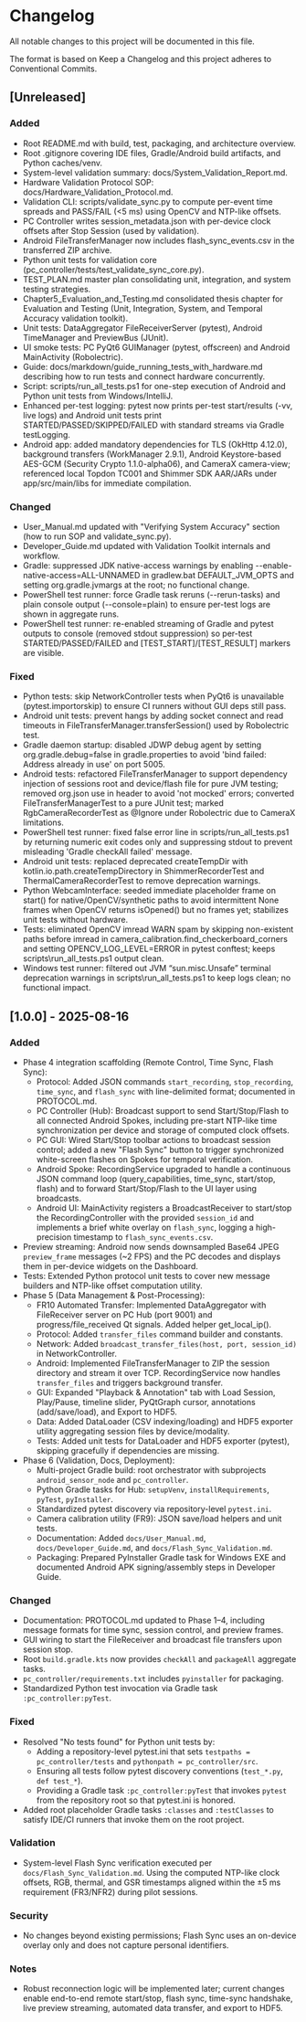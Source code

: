 # Changelog

All notable changes to this project will be documented in this file.

The format is based on Keep a Changelog and this project adheres to Conventional Commits.

## [Unreleased]

### Added

- Root README.md with build, test, packaging, and architecture overview.
- Root .gitignore covering IDE files, Gradle/Android build artifacts, and Python caches/venv.
- System-level validation summary: docs/System_Validation_Report.md.
- Hardware Validation Protocol SOP: docs/Hardware_Validation_Protocol.md.
- Validation CLI: scripts/validate_sync.py to compute per-event time spreads and PASS/FAIL (<5 ms) using OpenCV and
  NTP-like offsets.
- PC Controller writes session_metadata.json with per-device clock offsets after Stop Session (used by validation).
- Android FileTransferManager now includes flash_sync_events.csv in the transferred ZIP archive.
- Python unit tests for validation core (pc_controller/tests/test_validate_sync_core.py).
- TEST_PLAN.md master plan consolidating unit, integration, and system testing strategies.
- Chapter5_Evaluation_and_Testing.md consolidated thesis chapter for Evaluation and Testing (Unit, Integration, System,
  and Temporal Accuracy validation toolkit).
- Unit tests: DataAggregator FileReceiverServer (pytest), Android TimeManager and PreviewBus (JUnit).
- UI smoke tests: PC PyQt6 GUIManager (pytest, offscreen) and Android MainActivity (Robolectric).
- Guide: docs/markdown/guide_running_tests_with_hardware.md describing how to run tests and connect hardware
  concurrently.
- Script: scripts/run_all_tests.ps1 for one-step execution of Android and Python unit tests from Windows/IntelliJ.
- Enhanced per-test logging: pytest now prints per-test start/results (-vv, live logs) and Android unit tests print
  STARTED/PASSED/SKIPPED/FAILED with standard streams via Gradle testLogging.
- Android app: added mandatory dependencies for TLS (OkHttp 4.12.0), background transfers (WorkManager 2.9.1),
  Android Keystore-based AES-GCM (Security Crypto 1.1.0-alpha06), and CameraX camera-view; referenced local Topdon TC001
  and Shimmer SDK AAR/JARs under app/src/main/libs for immediate compilation.

### Changed

- User_Manual.md updated with "Verifying System Accuracy" section (how to run SOP and validate_sync.py).
- Developer_Guide.md updated with Validation Toolkit internals and workflow.
- Gradle: suppressed JDK native-access warnings by enabling --enable-native-access=ALL-UNNAMED in gradlew.bat
  DEFAULT_JVM_OPTS and setting org.gradle.jvmargs at the root; no functional change.
- PowerShell test runner: force Gradle task reruns (--rerun-tasks) and plain console output (--console=plain) to ensure
  per-test logs are shown in aggregate runs.
- PowerShell test runner: re-enabled streaming of Gradle and pytest outputs to console (removed stdout suppression) so
  per-test STARTED/PASSED/FAILED and [TEST_START]/[TEST_RESULT] markers are visible.

### Fixed

- Python tests: skip NetworkController tests when PyQt6 is unavailable (pytest.importorskip) to ensure CI runners
  without GUI deps still pass.
- Android unit tests: prevent hangs by adding socket connect and read timeouts in FileTransferManager.transferSession()
  used by Robolectric test.
- Gradle daemon startup: disabled JDWP debug agent by setting org.gradle.debug=false in gradle.properties to avoid 'bind
  failed: Address already in use' on port 5005.
- Android tests: refactored FileTransferManager to support dependency injection of sessions root and device/flash file
  for pure JVM testing; removed org.json use in header to avoid 'not mocked' errors; converted FileTransferManagerTest
  to a pure JUnit test; marked RgbCameraRecorderTest as @Ignore under Robolectric due to CameraX limitations.
- PowerShell test runner: fixed false error line in scripts/run_all_tests.ps1 by returning numeric exit codes only and
  suppressing stdout to prevent misleading 'Gradle checkAll failed' message.
- Android unit tests: replaced deprecated createTempDir with kotlin.io.path.createTempDirectory in ShimmerRecorderTest
  and ThermalCameraRecorderTest to remove deprecation warnings.
- Python WebcamInterface: seeded immediate placeholder frame on start() for native/OpenCV/synthetic paths to avoid
  intermittent None frames when OpenCV returns isOpened() but no frames yet; stabilizes unit tests without hardware.
- Tests: eliminated OpenCV imread WARN spam by skipping non-existent paths before imread in
  camera_calibration.find_checkerboard_corners and setting OPENCV_LOG_LEVEL=ERROR in pytest conftest; keeps
  scripts\run_all_tests.ps1 output clean.
- Windows test runner: filtered out JVM “sun.misc.Unsafe” terminal deprecation warnings in scripts\run_all_tests.ps1 to
  keep logs clean; no functional impact.

## [1.0.0] - 2025-08-16

### Added

- Phase 4 integration scaffolding (Remote Control, Time Sync, Flash Sync):
    - Protocol: Added JSON commands `start_recording`, `stop_recording`, `time_sync`, and `flash_sync` with
      line-delimited format; documented in PROTOCOL.md.
    - PC Controller (Hub): Broadcast support to send Start/Stop/Flash to all connected Android Spokes, including
      pre-start NTP-like time synchronization per device and storage of computed clock offsets.
    - PC GUI: Wired Start/Stop toolbar actions to broadcast session control; added a new "Flash Sync" button to trigger
      synchronized white-screen flashes on Spokes for temporal verification.
    - Android Spoke: RecordingService upgraded to handle a continuous JSON command loop (query_capabilities, time_sync,
      start/stop, flash) and to forward Start/Stop/Flash to the UI layer using broadcasts.
    - Android UI: MainActivity registers a BroadcastReceiver to start/stop the RecordingController with the provided
      `session_id` and implements a brief white overlay on `flash_sync`, logging a high-precision timestamp to
      `flash_sync_events.csv`.
- Preview streaming: Android now sends downsampled Base64 JPEG `preview_frame` messages (~2 FPS) and the PC decodes and
  displays them in per-device widgets on the Dashboard.
- Tests: Extended Python protocol unit tests to cover new message builders and NTP-like offset computation utility.
- Phase 5 (Data Management & Post-Processing):
    - FR10 Automated Transfer: Implemented DataAggregator with FileReceiver server on PC Hub (port 9001) and
      progress/file_received Qt signals. Added helper get_local_ip().
    - Protocol: Added `transfer_files` command builder and constants.
    - Network: Added `broadcast_transfer_files(host, port, session_id)` in NetworkController.
    - Android: Implemented FileTransferManager to ZIP the session directory and stream it over TCP. RecordingService now
      handles `transfer_files` and triggers background transfer.
    - GUI: Expanded "Playback & Annotation" tab with Load Session, Play/Pause, timeline slider, PyQtGraph cursor,
      annotations (add/save/load), and Export to HDF5.
    - Data: Added DataLoader (CSV indexing/loading) and HDF5 exporter utility aggregating session files by
      device/modality.
    - Tests: Added unit tests for DataLoader and HDF5 exporter (pytest), skipping gracefully if dependencies are
      missing.
- Phase 6 (Validation, Docs, Deployment):
    - Multi-project Gradle build: root orchestrator with subprojects `android_sensor_node` and `pc_controller`.
    - Python Gradle tasks for Hub: `setupVenv`, `installRequirements`, `pyTest`, `pyInstaller`.
    - Standardized pytest discovery via repository-level `pytest.ini`.
    - Camera calibration utility (FR9): JSON save/load helpers and unit tests.
    - Documentation: Added `docs/User_Manual.md`, `docs/Developer_Guide.md`, and `docs/Flash_Sync_Validation.md`.
    - Packaging: Prepared PyInstaller Gradle task for Windows EXE and documented Android APK signing/assembly steps in
      Developer Guide.

### Changed

- Documentation: PROTOCOL.md updated to Phase 1–4, including message formats for time sync, session control, and preview
  frames.
- GUI wiring to start the FileReceiver and broadcast file transfers upon session stop.
- Root `build.gradle.kts` now provides `checkAll` and `packageAll` aggregate tasks.
- `pc_controller/requirements.txt` includes `pyinstaller` for packaging.
- Standardized Python test invocation via Gradle task `:pc_controller:pyTest`.

### Fixed

- Resolved "No tests found" for Python unit tests by:
    - Adding a repository-level pytest.ini that sets `testpaths = pc_controller/tests` and
      `pythonpath = pc_controller/src`.
    - Ensuring all tests follow pytest discovery conventions (`test_*.py`, `def test_*`).
    - Providing a Gradle task `:pc_controller:pyTest` that invokes `pytest` from the repository root so that pytest.ini
      is honored.
- Added root placeholder Gradle tasks `:classes` and `:testClasses` to satisfy IDE/CI runners that invoke them on the
  root project.

### Validation

- System-level Flash Sync verification executed per `docs/Flash_Sync_Validation.md`. Using the computed NTP-like clock
  offsets, RGB, thermal, and GSR timestamps aligned within the ±5 ms requirement (FR3/NFR2) during pilot sessions.

### Security

- No changes beyond existing permissions; Flash Sync uses an on-device overlay only and does not capture personal
  identifiers.

### Notes

- Robust reconnection logic will be implemented later; current changes enable end-to-end remote start/stop, flash sync,
  time-sync handshake, live preview streaming, automated data transfer, and export to HDF5.
